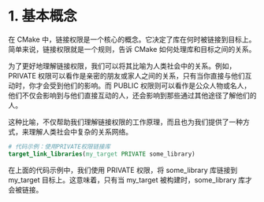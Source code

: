 # 1. 基本概念

在 CMake 中，链接权限是一个核心的概念。它决定了库在何时被链接到目标上。简单来说，链接权限就是一个规则，告诉 CMake 如何处理库和目标之间的关系。

为了更好地理解链接权限，我们可以将其比喻为人类社会中的关系。例如，PRIVATE 权限可以看作是亲密的朋友或家人之间的关系，只有当你直接与他们互动时，你才会受到他们的影响。而 PUBLIC 权限则可以看作是公众人物或名人，他们不仅会影响到与他们直接互动的人，还会影响到那些通过其他途径了解他们的人。

这种比喻，不仅帮助我们理解链接权限的工作原理，而且也为我们提供了一种方式，来理解人类社会中复杂的关系网络。

```cmake
# 代码示例：使用PRIVATE权限链接库
target_link_libraries(my_target PRIVATE some_library)
```

在上面的代码示例中，我们使用 PRIVATE 权限，将 some_library 库链接到 my_target 目标上。这意味着，只有当 my_target 被构建时，some_library 库才会被链接。

